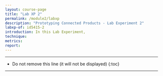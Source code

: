 ```yaml
---
layout: course-page
title: "Lab XP 2"
permalink: /module2/labxp
description: "Prototyping Connected Products - Lab Experiment 2"
labxp-of: id5415-2
introduction: In this Lab Experiment,
technique:
metrics:
report:
---
```



---

* Do not remove this line (it will not be displayed)
{:toc}

---